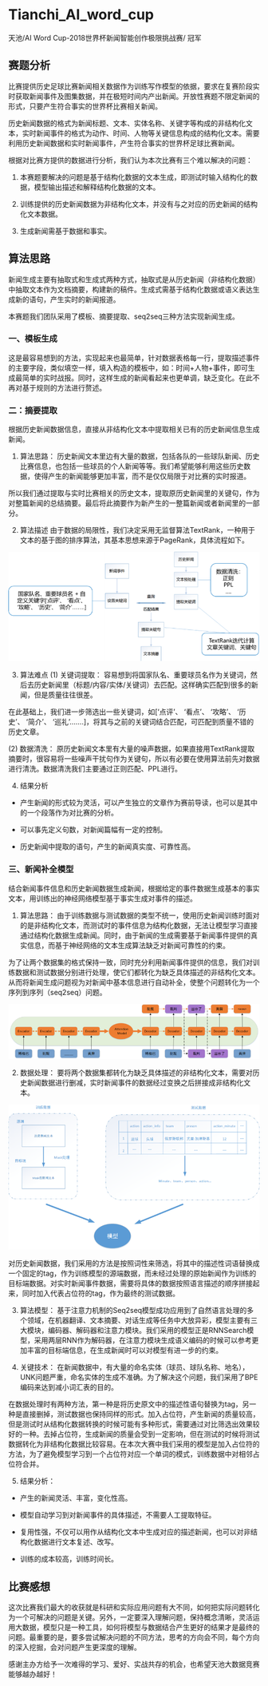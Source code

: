 # Tianchi_AI_word_cup
天池/AI Word Cup-2018世界杯新闻智能创作极限挑战赛/ 冠军

## 赛题分析

比赛提供历史足球比赛新闻相关数据作为训练写作模型的依据，要求在复赛阶段实时获取新闻事件及图集数据，并在极短时间内产出新闻。开放性赛题不限定新闻的形式，只要产生符合事实的世界杯比赛相关新闻。

历史新闻数据的格式为新闻标题、文本、实体名称、关键字等构成的非结构化文本，实时新闻事件的格式为动作、时间、人物等关键信息构成的结构化文本。需要利用历史新闻数据和实时新闻事件，产生符合事实的世界杯足球比赛新闻。

根据对比赛方提供的数据进行分析，我们认为本次比赛有三个难以解决的问题：

1. 本赛题要解决的问题是基于结构化数据的文本生成，即测试时输入结构化的数据，模型输出描述和解释结构化数据的文本。

2. 训练提供的历史新闻数据为非结构化文本，并没有与之对应的历史新闻的结构化文本数据。

3. 生成新闻需基于数据和事实。

## 算法思路

新闻生成主要有抽取式和生成式两种方式，抽取式是从历史新闻（非结构化数据）中抽取文本作为文档摘要，构建新的稿件。生成式需基于结构化数据或语义表达生成新的语句，产生实时的新闻报道。

本赛题我们团队采用了模板、摘要提取、seq2seq三种方法实现新闻生成。


### 一、模板生成

这是最容易想到的方法，实现起来也最简单，针对数据表格每一行，提取描述事件的主要字段，类似填空一样，填入构造的模板中，如：时间+人物+事件，即可生成最简单的实时战报。同时，这样生成的新闻看起来也更单调，缺乏变化。在此不再对基于规则的方法进行赘述。

### 二：摘要提取

根据历史新闻数据信息，直接从非结构化文本中提取相关已有的历史新闻信息生成新闻。

1. 算法思路：
历史新闻文本里边有大量的数据，包括各队的一些球队新闻、历史比赛信息，也包括一些球员的个人新闻等等。我们希望能够利用这些历史数据，使得产生的新闻能够更加丰富，而不是仅仅局限于对比赛的实时报道。

所以我们通过提取与实时比赛相关的历史文本，提取原历史新闻里的关键句，作为对整篇新闻的总结摘要。最后将此摘要作为新产生的一整篇新闻或者新闻里的一部分。

2. 算法描述
由于数据的局限性，我们决定采用无监督算法TextRank，一种用于文本的基于图的排序算法，其基本思想来源于PageRank，具体流程如下。

![textrank](https://github.com/Bayeshijiu/Tianchi_AI_word_cup/blob/master/util/textrank.png)

3. 算法难点
(1) 关键词提取：
容易想到将国家队名、重要球员名作为关键词，然后去历史新闻里（标题/内容/实体/关键词）去匹配。这样确实匹配到很多的新闻，但是质量往往很差。 

在此基础上，我们进一步筛选出一些关键词，如[‘点评’、 ‘看点’、 ‘攻略’、 ‘历史’、 ‘简介’、 ‘巡礼’…….]，将其与之前的关键词结合匹配，可匹配到质量不错的历史文章。

(2) 数据清洗：
原历史新闻文本里有大量的噪声数据，如果直接用TextRank提取摘要时，很容易将一些噪声干扰句作为关键句，所以有必要在使用算法前先对数据进行清洗。数据清洗我们主要通过正则匹配、PPL进行。

4. 结果分析
- 产生新闻的形式较为灵活，可以产生独立的文章作为赛前导读，也可以是其中的一个段落作为对比赛的分析。

- 可以事先定义句数，对新闻篇幅有一定的控制。

- 历史新闻中提取的语句，产生的新闻真实度、可靠性高。

### 三、新闻补全模型

结合新闻事件信息和历史新闻数据生成新闻，根据给定的事件数据生成基本的事实文本，用训练出的神经网络模型基于事实生成对事件的描述。

1. 算法思路：
由于训练数据与测试数据的类型不统一，使用历史新闻训练时面对的是非结构化文本，而测试时的事件信息为结构化数据，无法让模型学习直接通过结构化数据生成新闻。同时，由于新闻的生成需要基于新闻事件提供的真实信息，而基于神经网络的文本生成算法缺乏对新闻可靠性的约束。

为了让两个数据集的格式保持一致，同时充分利用新闻事件提供的信息，我们对训练数据和测试数据分别进行处理，使它们都转化为缺乏具体描述的非结构化文本。从而将新闻生成问题视为对新闻中基本信息进行自动补全，使整个问题转化为一个序列到序列（seq2seq）问题。

![model](https://github.com/Bayeshijiu/Tianchi_AI_word_cup/blob/master/util/seq2seq.png)

2. 数据处理：
要将两个数据集都转化为缺乏具体描述的非结构化文本，需要对历史新闻数据进行删减，实时新闻事件的数据经过变换之后拼接成非结构化文本。

![flow_chart](https://github.com/Bayeshijiu/Tianchi_AI_word_cup/blob/master/util/flow.png)

对历史新闻数据，我们采用的方法是按照词性来筛选，将其中的描述性词语替换成一个固定的tag，作为训练模型的源端数据，而未经过处理的原始新闻作为训练的目标端数据。对实时新闻事件数据，需要将具体的数据按照语言描述的顺序拼接起来，同时加入代表占位符的tag，作为最终的测试数据。
  
3. 算法模型：
基于注意力机制的Seq2seq模型成功应用到了自然语言处理的多个领域，在机器翻译、文本摘要、对话生成等任务中大放异彩，模型主要有三大模块，编码器、解码器和注意力模块。我们采用的模型正是RNNSearch模型，采用两层RNN作为解码器，在注意力模块生成语义编码的时候可以参考更加丰富的目标端信息，在生成新闻时可以对模型有进一步的约束。

4. 关键技术：
在新闻数据中，有大量的命名实体（球员、球队名称、地名），UNK问题严重，命名实体的生成不准确。为了解决这个问题，我们采用了BPE编码来达到减小词汇表的目的。

在数据处理时有两种方法，第一种是将历史原文中的描述性语句替换为tag，另一种是直接删掉，测试数据也保持同样的形式。加入占位符，产生新闻的质量较高，但是测试时从结构化数据转换的时候可能有多种形式，需要通过对比筛选出效果较好的一种。去掉占位符，生成新闻的质量会受到一定影响，但在测试的时候将测试数据转化为非结构化数据比较容易。在本次大赛中我们采用的模型是加入占位符的方法，为了避免模型学习到一个占位符对应一个单词的模式，训练数据中对相邻占位符合并。

5. 结果分析：
- 产生的新闻灵活、丰富，变化性高。

- 模型自动学习到对新闻事件的具体描述，不需要人工提取特征。

- 复用性强，不仅可以用作从结构化文本中生成对应的描述新闻，也可以对非结构化数据进行文本复述、改写。

- 训练的成本较高，训练时间长。

## 比赛感想

这次比赛我们最大的收获就是科研和实际应用问题有大不同，如何把实际问题转化为一个可解决的问题是关键。另外，一定要深入理解问题，保持概念清晰，灵活运用大数据，模型只是一种工具，如何将模型与数据结合产生更好的结果才是最终的问题。最重要的是，要多尝试解决问题的不同方法，思考的方向会不同，每个方向的深入挖掘，会对问题产生更深度的理解。

感谢主办方给予一次难得的学习、爱好、实战共存的机会，也希望天池大数据竞赛能够越办越好！
